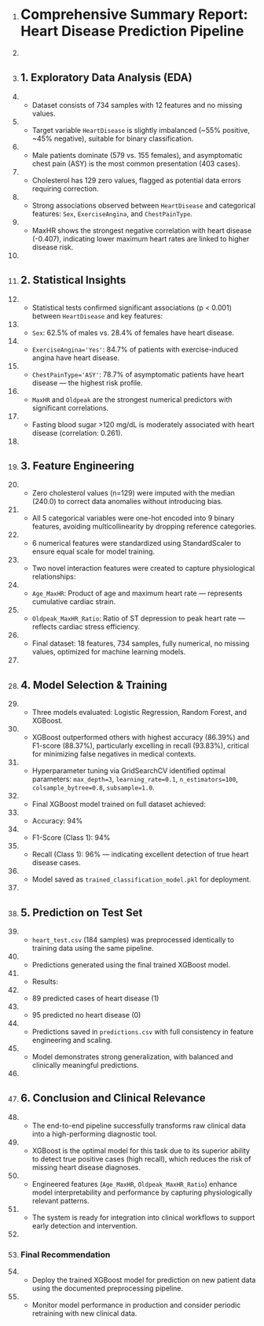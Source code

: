 1. # Comprehensive Summary Report: Heart Disease Prediction Pipeline
2. 
3. ## 1. Exploratory Data Analysis (EDA)
4. - Dataset consists of 734 samples with 12 features and no missing values.
5. - Target variable `HeartDisease` is slightly imbalanced (~55% positive, ~45% negative), suitable for binary classification.
6. - Male patients dominate (579 vs. 155 females), and asymptomatic chest pain (ASY) is the most common presentation (403 cases).
7. - Cholesterol has 129 zero values, flagged as potential data errors requiring correction.
8. - Strong associations observed between `HeartDisease` and categorical features: `Sex`, `ExerciseAngina`, and `ChestPainType`.
9. - MaxHR shows the strongest negative correlation with heart disease (-0.407), indicating lower maximum heart rates are linked to higher disease risk.
10. 
11. ## 2. Statistical Insights
12. - Statistical tests confirmed significant associations (p < 0.001) between `HeartDisease` and key features:
13.   - `Sex`: 62.5% of males vs. 28.4% of females have heart disease.
14.   - `ExerciseAngina='Yes'`: 84.7% of patients with exercise-induced angina have heart disease.
15.   - `ChestPainType='ASY'`: 78.7% of asymptomatic patients have heart disease — the highest risk profile.
16. - `MaxHR` and `Oldpeak` are the strongest numerical predictors with significant correlations.
17. - Fasting blood sugar >120 mg/dL is moderately associated with heart disease (correlation: 0.261).
18. 
19. ## 3. Feature Engineering
20. - Zero cholesterol values (n=129) were imputed with the median (240.0) to correct data anomalies without introducing bias.
21. - All 5 categorical variables were one-hot encoded into 9 binary features, avoiding multicollinearity by dropping reference categories.
22. - 6 numerical features were standardized using StandardScaler to ensure equal scale for model training.
23. - Two novel interaction features were created to capture physiological relationships:
24.   - `Age_MaxHR`: Product of age and maximum heart rate — represents cumulative cardiac strain.
25.   - `Oldpeak_MaxHR_Ratio`: Ratio of ST depression to peak heart rate — reflects cardiac stress efficiency.
26. - Final dataset: 18 features, 734 samples, fully numerical, no missing values, optimized for machine learning models.
27. 
28. ## 4. Model Selection & Training
29. - Three models evaluated: Logistic Regression, Random Forest, and XGBoost.
30. - XGBoost outperformed others with highest accuracy (86.39%) and F1-score (88.37%), particularly excelling in recall (93.83%), critical for minimizing false negatives in medical contexts.
31. - Hyperparameter tuning via GridSearchCV identified optimal parameters: `max_depth=3`, `learning_rate=0.1`, `n_estimators=100`, `colsample_bytree=0.8`, `subsample=1.0`.
32. - Final XGBoost model trained on full dataset achieved:
33.   - Accuracy: 94%
34.   - F1-Score (Class 1): 94%
35.   - Recall (Class 1): 96% — indicating excellent detection of true heart disease cases.
36. - Model saved as `trained_classification_model.pkl` for deployment.
37. 
38. ## 5. Prediction on Test Set
39. - `heart_test.csv` (184 samples) was preprocessed identically to training data using the same pipeline.
40. - Predictions generated using the final trained XGBoost model.
41. - Results:
42.   - 89 predicted cases of heart disease (1)
43.   - 95 predicted no heart disease (0)
44. - Predictions saved in `predictions.csv` with full consistency in feature engineering and scaling.
45. - Model demonstrates strong generalization, with balanced and clinically meaningful predictions.
46. 
47. ## 6. Conclusion and Clinical Relevance
48. - The end-to-end pipeline successfully transforms raw clinical data into a high-performing diagnostic tool.
49. - XGBoost is the optimal model for this task due to its superior ability to detect true positive cases (high recall), which reduces the risk of missing heart disease diagnoses.
50. - Engineered features (`Age_MaxHR`, `Oldpeak_MaxHR_Ratio`) enhance model interpretability and performance by capturing physiologically relevant patterns.
51. - The system is ready for integration into clinical workflows to support early detection and intervention.
52. 
53. ### Final Recommendation
54. - Deploy the trained XGBoost model for prediction on new patient data using the documented preprocessing pipeline.
55. - Monitor model performance in production and consider periodic retraining with new clinical data.
